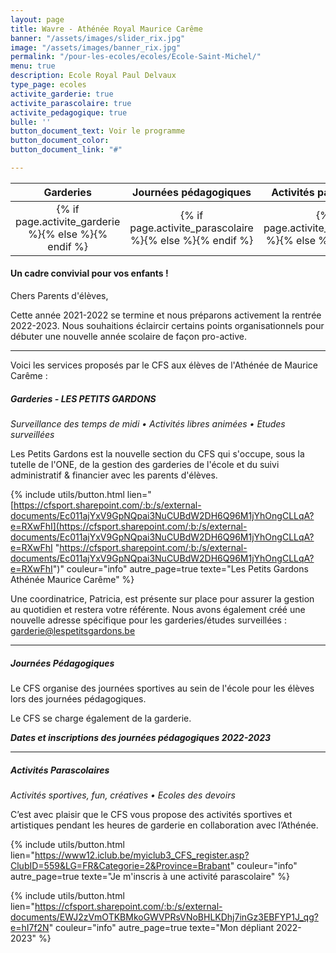 ```yaml
---
layout: page
title: Wavre - Athénée Royal Maurice Carême
banner: "/assets/images/slider_rix.jpg"
image: "/assets/images/banner_rix.jpg"
permalink: "/pour-les-ecoles/ecoles/Ecole-Saint-Michel/"
menu: true
description: Ecole Royal Paul Delvaux
type_page: ecoles
activite_garderie: true
activite_parascolaire: true
activite_pedagogique: true
bulle: ''
button_document_text: Voir le programme
button_document_color: 
button_document_link: "#"

---
```

<table class="table table-striped mt-4 mb-4"> <thead> <tr> <th scope="col" style="width:33%"><center>Garderies</center></th> <th scope="col" style="width:33%"><center>Journées pédagogiques</center></th> <th scope="col" style="width:33%"><center>Activités parascolaires</center></th> </tr> </thead> <tbody> <tr> <td><center>{% if page.activite_garderie %}<i class="fa fa-check-circle-o text-success fa-2x"></i>{% else %}<i class="fa fa-times-circle-o text-danger fa-2x"></i>{% endif %}</center></td> <td><center>{% if page.activite_parascolaire %}<i class="fa fa-check-circle-o text-success fa-2x"></i>{% else %}<i class="fa fa-times-circle-o text-danger fa-2x"></i>{% endif %}</center></td> <td><center>{% if page.activite_pedagogique %}<i class="fa fa-check-circle-o text-success fa-2x"></i>{% else %}<i class="fa fa-times-circle-o text-danger fa-2x"></i>{% endif %}</center></td> </tr> </tbody> </table>

#### **Un cadre convivial pour vos enfants !**

Chers Parents d'élèves,

Cette année 2021-2022 se termine et nous préparons activement la rentrée 2022-2023. Nous souhaitions éclaircir certains points organisationnels pour débuter une nouvelle année scolaire de façon pro-active.

***

Voici les services proposés par le CFS aux élèves de l'Athénée de Maurice Carême :

##### **Garderies - LES PETITS GARDONS**

_Surveillance des temps de midi • Activités libres animées • Etudes surveillées_

Les Petits Gardons est la nouvelle section du CFS qui s'occupe, sous la tutelle de l'ONE, de la gestion des garderies de l'école et du suivi administratif & financier avec les parents d'élèves.

{% include utils/button.html lien="[https://cfsport.sharepoint.com/:b:/s/external-documents/Ec011ajYxV9GpNQpai3NuCUBdW2DH6Q96M1jYhOngCLLqA?e=RXwFhI](https://cfsport.sharepoint.com/:b:/s/external-documents/Ec011ajYxV9GpNQpai3NuCUBdW2DH6Q96M1jYhOngCLLqA?e=RXwFhI "https://cfsport.sharepoint.com/:b:/s/external-documents/Ec011ajYxV9GpNQpai3NuCUBdW2DH6Q96M1jYhOngCLLqA?e=RXwFhI")" couleur="info" autre_page=true texte="Les Petits Gardons Athénée Maurice Carême" %}

Une coordinatrice, Patricia, est présente sur place pour assurer la gestion au quotidien et restera votre référente. Nous avons également créé une nouvelle adresse spécifique pour les garderies/études surveillées : <a href="mailto:garderie@lespetitsgardons.be">garderie@lespetitsgardons.be</a>

***

##### **Journées Pédagogiques**

Le CFS organise des journées sportives au sein de l'école pour les élèves lors des journées pédagogiques.

Le CFS se charge également de la garderie.

**_Dates et inscriptions des journées pédagogiques 2022-2023_**

***

##### **Activités Parascolaires**

_Activités sportives, fun, créatives • Ecoles des devoirs_

C’est avec plaisir que le CFS vous propose des activités sportives et artistiques pendant les heures de garderie en collaboration avec l’Athénée.

{% include utils/button.html lien="https://www12.iclub.be/myiclub3_CFS_register.asp?ClubID=559&LG=FR&Categorie=2&Province=Brabant" couleur="info" autre_page=true texte="Je m'inscris à une activité parascolaire" %}

{% include utils/button.html lien="https://cfsport.sharepoint.com/:b:/s/external-documents/EWJ2zVmOTKBMkoGWVPRsVNoBHLKDhj7inGz3EBFYP1J_qg?e=hI7f2N" couleur="info" autre_page=true texte="Mon dépliant 2022-2023" %}